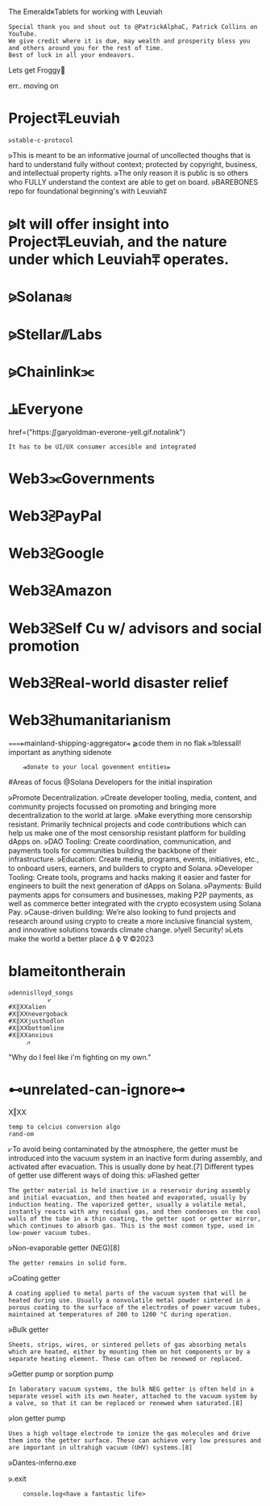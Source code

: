    The Emerald⩙Tablets for working with Leuviah
    
    Special thank you and shout out to @PatrickAlphaC, Patrick Collins on YouTube.  
    We give credit where it is due, may wealth and prosperity bless you and others around you for the rest of time.  
    Best of luck in all your endeavors.
 
Lets get Froggy🐸

err.. moving on
# Project⩱Leuviah
    ⪩stable-c-protocol
⪩This is meant to be an informative journal of uncollected thoughs that is hard to understand fully without context;
protected by copyright, business, and intellectual property rights.
⪩The only reason it is public is so others who FULLY understand the context are able to get on board.
⪩BAREBONES repo for foundational beginning's with Leuviah⩱
# ⪩It will offer insight into Project⩱Leuviah, and the nature under which Leuviah⩱ operates.
# ⪩Solana≋
# ⪩Stellar⫻Labs 
# ⪩Chainlink⫘
# ⫡‎Everyone
 <a>href=("https:∬garyoldman-everone-yell.gif.notalink")</a>
 
	It has to be UI/UX consumer accesible and integrated 
# Web3⫘Governments
# Web3⫔PayPal
# Web3⫔Google
# Web3⫔Amazon
# Web3⫔Self Cu w/ advisors and social promotion
# Web3⫔Real-world disaster relief
# Web3⫔humanitarianism
⩶⩺mainland-shipping-aggregator⩹
	⫺code them in no flak
	⫸!blessall!
important as anything sidenote
        
        ⩹donate to your local govenment entities⩺

#Areas of focus
@Solana Developers for the initial inspiration

⪩Promote Decentralization. 
⪩Create developer tooling, media, content, and community projects focussed on promoting
	and bringing more decentralization to the world at large.
⪩Make everything more censorship resistant. Primarily technical projects and code contributions
	which can help us make one of the most censorship resistant platform for building dApps on.
⪩DAO Tooling: Create coordination, communication, and payments tools for communities building the backbone of their infrastructure.
⪩Education: Create media, programs, events, initiatives, etc., to onboard users, earners, and builders to crypto and Solana.
⪩Developer Tooling: Create tools, programs and hacks making it easier and faster for engineers to built the next generation of dApps on Solana.
⪩Payments: Build payments apps for consumers and businesses, making P2P payments, 
	as well as commerce better integrated with the crypto ecosystem using Solana Pay.
⪩Cause-driven building: We’re also looking to fund projects and research around using crypto to create a more inclusive financial system, 
	and innovative solutions towards climate change.
⪩!yell Security!
⪩Lets make the world a better place
		∆
		ϕ
		∇
©2023
# blameitontherain
    ⪩dennislloyd_songs
		       ⩗
    #Ⅹ‖ⅩⅩalien   
    #Ⅹ‖ⅩⅩnevergoback
    #Ⅹ‖ⅩⅩjusthodlon
    #Ⅹ‖ⅩⅩbottomline
    #Ⅹ‖ⅩⅩanxious
         ⩘          

"Why do I feel like i'm fighting on my own."

# ⊷unrelated-can-ignore⊶
   Ⅹ‖ⅩⅩ 
   
    temp to celcius conversion algo
    rand-om


⩗To avoid being contaminated by the atmosphere, the getter must be introduced into the vacuum system in an inactive form during assembly, and activated after evacuation. This is usually done by heat.[7] Different types of getter use different ways of doing this:
   ⪩Flashed getter
   
    The getter material is held inactive in a reservoir during assembly and initial evacuation, and then heated and evaporated, usually by induction heating. The vaporized getter, usually a volatile metal, instantly reacts with any residual gas, and then condenses on the cool walls of the tube in a thin coating, the getter spot or getter mirror, which continues to absorb gas. This is the most common type, used in low-power vacuum tubes.
⪩Non-evaporable getter (NEG)[8]

    The getter remains in solid form.
⪩Coating getter

    A coating applied to metal parts of the vacuum system that will be heated during use. Usually a nonvolatile metal powder sintered in a porous coating to the surface of the electrodes of power vacuum tubes, maintained at temperatures of 200 to 1200 °C during operation.
⪩Bulk getter

    Sheets, strips, wires, or sintered pellets of gas absorbing metals which are heated, either by mounting them on hot components or by a separate heating element. These can often be renewed or replaced.
⪩Getter pump or sorption pump

    In laboratory vacuum systems, the bulk NEG getter is often held in a separate vessel with its own heater, attached to the vacuum system by a valve, so that it can be replaced or renewed when saturated.[8]
⪩Ion getter pump

    Uses a high voltage electrode to ionize the gas molecules and drive them into the getter surface. These can achieve very low pressures and are important in ultrahigh vacuum (UHV) systems.[8]
⪩Dantes-inferno.exe

⪩.exit
        
        console.log<have a fantastic life>
